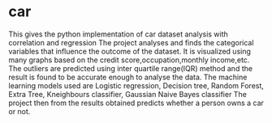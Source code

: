 # car
This gives the python implementation of car dataset analysis with correlation and regression
The project analyses and finds the categorical variables that influence the outcome of the dataset.
It is visualized using many graphs based on the credit score,occupation,monthly income,etc.
The outliers are predicted using inter quartile range(IQR) method and the result is found to be accurate enough to analyse the data.
The machine learning models used are Logistic regression, Decision tree, Random Forest, Extra Tree, Kneighbours classifier, Gaussian Naive Bayes classifier
The project then from the results obtained predicts whether a person owns a car or not.
